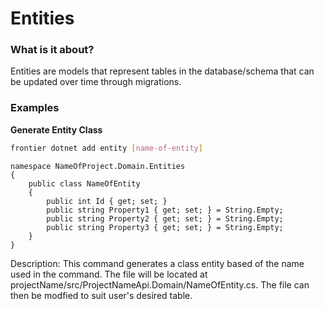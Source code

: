 # Entities

### What is it about?
Entities are models that represent tables in the database/schema that can be updated over time through migrations.

### Examples



**Generate Entity Class** 
```bash
frontier dotnet add entity [name-of-entity]
```
```
namespace NameOfProject.Domain.Entities
{
    public class NameOfEntity
    {
        public int Id { get; set; }
        public string Property1 { get; set; } = String.Empty;
        public string Property2 { get; set; } = String.Empty;
        public string Property3 { get; set; } = String.Empty;
    }
}
```

Description: This command generates a class entity based of the name used in the command. The file will be located at projectName/src/ProjectNameApi.Domain/NameOfEntity.cs. The file can then be modfied to suit user's desired table.
<br>



